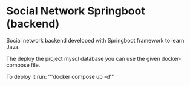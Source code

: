 # Social Network Springboot (backend)

Social network backend developed with Springboot framework to learn Java.

The deploy the project mysql database you can use the given docker-compose file.

To deploy it run: '''docker compose up -d'''

